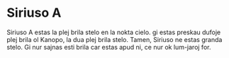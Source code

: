 # Siriuso A

Siriuso A estas la plej brila stelo en la nokta cielo. gi estas preskau dufoje
plej brila ol Kanopo, la dua plej brila stelo. Tamen, Siriuso ne estas granda
stelo. Gi nur sajnas esti brila car estas apud ni, ce nur ok lum-jaroj for.
